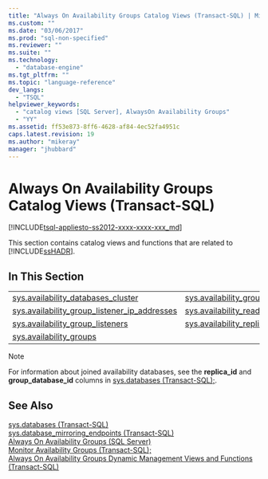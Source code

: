 ```yaml
---
title: "Always On Availability Groups Catalog Views (Transact-SQL) | Microsoft Docs"
ms.custom: ""
ms.date: "03/06/2017"
ms.prod: "sql-non-specified"
ms.reviewer: ""
ms.suite: ""
ms.technology: 
  - "database-engine"
ms.tgt_pltfrm: ""
ms.topic: "language-reference"
dev_langs: 
  - "TSQL"
helpviewer_keywords: 
  - "catalog views [SQL Server], AlwaysOn Availability Groups"
  - "YY"
ms.assetid: ff53e873-8ff6-4628-af84-4ec52fa4951c
caps.latest.revision: 19
ms.author: "mikeray"
manager: "jhubbard"
---
```

# Always On Availability Groups Catalog Views (Transact-SQL)
[!INCLUDE[tsql-appliesto-ss2012-xxxx-xxxx-xxx_md](../../../integration-services/system/stored-procedures/includes/tsql-appliesto-ss2012-xxxx-xxxx-xxx-md.md)]

  This section contains catalog views and functions that are related to [!INCLUDE[ssHADR](../../../analysis-services/power-pivot-sharepoint/includes/sshadr-md.md)].  
  
## In This Section  
  
|||  
|-|-|  
|[sys.availability_databases_cluster](../../../relational-databases/reference/system-catalog-views/sys.availability-databases-cluster-transact-sql.md)|[sys.availability_groups_cluster](../../../relational-databases/reference/system-catalog-views/sys.availability-groups-cluster-transact-sql.md)|  
|[sys.availability_group_listener_ip_addresses](../../../relational-databases/reference/system-catalog-views/sys.availability-group-listener-ip-addresses-transact-sql.md)|[sys.availability_read_only_routing_lists](../../../relational-databases/reference/system-catalog-views/sys.availability-read-only-routing-lists-transact-sql.md)|  
|[sys.availability_group_listeners](../../../relational-databases/reference/system-catalog-views/sys.availability-group-listeners-transact-sql.md)|[sys.availability_replicas](../../../relational-databases/reference/system-catalog-views/sys.availability-replicas-transact-sql.md)|  
|[sys.availability_groups](../../../relational-databases/reference/system-catalog-views/sys.availability-groups-transact-sql.md)||  
  
> [!NOTE]  
>  For information about joined availability databases, see the **replica_id** and **group_database_id** columns in [sys.databases (Transact-SQL);](../../../relational-databases/reference/system-catalog-views/sys.databases-transact-sql.md).  
  
## See Also  
 [sys.databases (Transact-SQL)](https://msdn.microsoft.com/library/ms178534.aspx)   
 [sys.database_mirroring_endpoints (Transact-SQL)](https://msdn.microsoft.com/library/ms190278.aspx)   
 [Always On Availability Groups (SQL Server)](https://msdn.microsoft.com/library/hh510230.aspx)   
 [Monitor Availability Groups (Transact-SQL);](https://msdn.microsoft.com/library/ff878305.aspx)   
 [Always On Availability Groups Dynamic Management Views and Functions (Transact-SQL)](https://msdn.microsoft.com/library/ff877943.aspx)  
  
  